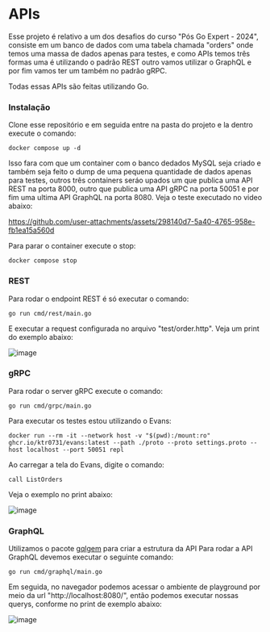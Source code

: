 # APIs

Esse projeto é relativo a um dos desafios do curso "Pós Go Expert - 2024", consiste em um banco de dados com uma tabela chamada "orders" onde temos uma massa de dados apenas para testes, e como APIs temos três formas uma é utilizando o padrão REST outro vamos utilizar o GraphQL e por fim vamos ter um também no padrão gRPC.

Todas essas APIs são feitas utilizando Go.

### Instalação

Clone esse repositório e em seguida entre na pasta do projeto e la dentro execute o comando:

```
docker compose up -d
```

Isso fara com que um container com o banco dedados MySQL seja criado e também seja feito o dump de uma pequena quantidade de dados apenas para testes, outros três containers seráo upados um que publica uma API REST na porta 8000, outro que publica uma API gRPC na porta 50051 e por fim uma ultima API GraphQL na porta 8080. Veja o teste executado no video abaixo:

https://github.com/user-attachments/assets/298140d7-5a40-4765-958e-fb1ea15a560d

Para parar o container execute o stop:

```
docker compose stop
```

### REST

Para rodar o endpoint REST é só executar o comando:

```
go run cmd/rest/main.go
```

E executar a request configurada no arquivo "test/order.http". Veja um print do exemplo abaixo:

![image](https://github.com/user-attachments/assets/79b40759-f91f-4dab-97a4-ae9393994b91)

### gRPC

Para rodar o server gRPC execute o comando:

```
go run cmd/grpc/main.go
```

Para executar os testes estou utilizando o Evans:

```
docker run --rm -it --network host -v "$(pwd):/mount:ro" ghcr.io/ktr0731/evans:latest --path ./proto --proto settings.proto --host localhost --port 50051 repl
```

Ao carregar a tela do Evans, digite o comando:

```
call ListOrders
```

Veja o exemplo no print abaixo:

![image](https://github.com/user-attachments/assets/0afb6362-c57a-40fc-a2f4-c5e559fb344d)

### GraphQL

Utilizamos o pacote [gqlgem](https://gqlgen.com/) para criar a estrutura da API Para rodar a API GraphQL devemos executar o seguinte comando:

```
go run cmd/graphql/main.go
```

Em seguida, no navegador podemos acessar o ambiente de playground por meio da url "http://localhost:8080/", então podemos executar nossas querys, conforme no print de exemplo abaixo:

![image](https://github.com/user-attachments/assets/667849b2-b9d3-41ad-9600-4af1c7d34ff3)
